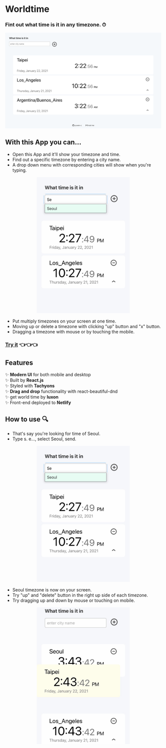 # Worldtime
### Fint out what time is it in any timezone. ⏱

<div align="center">
  <img src="example/worldtime-luxon_screenshot.png" alt="worldtime-luxon screenshot" width="600px" />
  <br>
</div>


## With this App you can...

- Open this App and it'll show your timezone and time.
- Find out a specific timezone by entering a city name.
- A drop down menu with corresponding cities will show when you're typing.


<div align="center">
  <img src="example/worldtime-luxon_seoul.jpeg" alt="worldtime-luxon dropdown" width="300px" />
  <br>
</div>

- Put multiply timezones on your screen at one time.
- Moving up or delete a timezone with clicking "up" button and "x" button.
- Dragging a timezone with mouse or by touching the mobile.

### [Try it](https://yuwen-worldtime-luxon.netlify.app/)  👈👈👈

## Features

✨ **Modern UI** for both mobile and desktop\
✨ Built by **React.js**\
✨ Styled with **Tachyons**\
✨ **Drag and drop** functionality with react-beautiful-dnd\
✨ get world time by **luxon**\
✨ Front-end deployed to **Netlify**

## How to use 🔍

- That's say you're looking for time of Seoul.
- Type s. e..., select Seoul, send.

<div align="center">
  <img src="example/worldtime-luxon_seoul.jpeg" alt="worldtime-luxon dropdown" width="300px" />
  <br>
</div>

- Seoul timezone is now on your screen.
- Try "up" and "delete" button in the right up side of each timezone.
- Try dragging up and down by mouse or touching on mobile.

<div align="center">
  <img src="example/worldtime-luxon_drag1.jpeg" alt="worldtime-luxon dropdown" width="300px" />
  <br>
</div>
